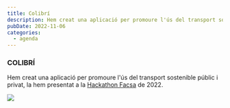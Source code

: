 ```yaml
---
title: Colibrí
description: Hem creat una aplicació per promoure l'ús del transport sostenible públic i privat, la hem presentat a la [Hackathon Facsa](https://hackathoncastellon.es/) de 2022.
pubDate: 2022-11-06
categories:
  - agenda
---
```


### COLIBRÍ

Hem creat una aplicació per promoure l'ús del transport sostenible públic i privat, la hem presentat a la [Hackathon Facsa](https://hackathoncastellon.es/) de 2022.

![](images/Colibri.gif)
